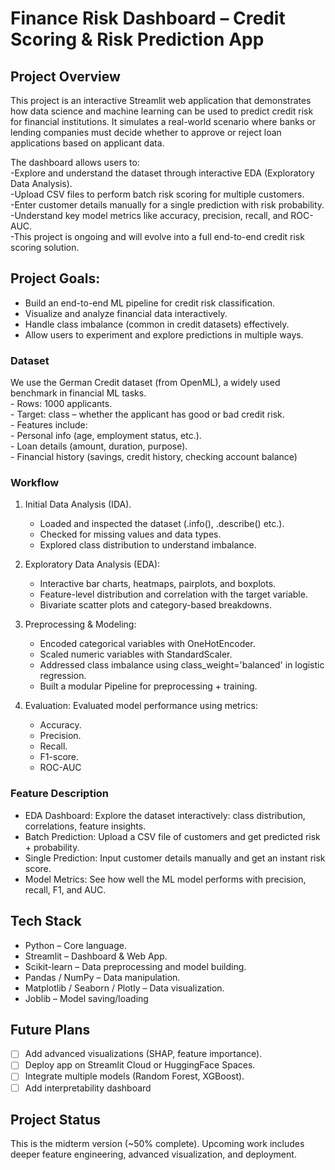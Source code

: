 # Finance Risk Dashboard – Credit Scoring & Risk Prediction App

## Project Overview
This project is an interactive Streamlit web application that demonstrates how data science and machine learning can be used to predict credit risk for financial institutions. It simulates a real-world scenario where banks or lending companies must decide whether to approve or reject loan applications based on applicant data.

The dashboard allows users to:  
    -Explore and understand the dataset through interactive EDA (Exploratory Data Analysis).  
    -Upload CSV files to perform batch risk scoring for multiple customers.    
    -Enter customer details manually for a single prediction with risk probability.    
    -Understand key model metrics like accuracy, precision, recall, and ROC-AUC.    
    -This project is ongoing and will evolve into a full end-to-end credit risk scoring solution.

## Project Goals:  

- Build an end-to-end ML pipeline for credit risk classification.  
- Visualize and analyze financial data interactively.  
- Handle class imbalance (common in credit datasets) effectively.  
- Allow users to experiment and explore predictions in multiple ways.

### Dataset

We use the German Credit dataset (from OpenML), a widely used benchmark in financial ML tasks.    
    - Rows: 1000 applicants.   
    - Target: class – whether the applicant has good or bad credit risk.   
    - Features include:  
        - Personal info (age, employment status, etc.).   
        - Loan details (amount, duration, purpose).    
        - Financial history (savings, credit history, checking account balance)

### Workflow
1. Initial Data Analysis (IDA).
    - Loaded and inspected the dataset (.info(), .describe() etc.). 
    - Checked for missing values and data types.  
    - Explored class distribution to understand imbalance.

2. Exploratory Data Analysis (EDA):  
    - Interactive bar charts, heatmaps, pairplots, and boxplots.  
    - Feature-level distribution and correlation with the target variable.  
    - Bivariate scatter plots and category-based breakdowns.

3. Preprocessing & Modeling:  
    - Encoded categorical variables with OneHotEncoder.  
    - Scaled numeric variables with StandardScaler.  
    - Addressed class imbalance using class_weight='balanced' in logistic regression.  
    - Built a modular Pipeline for preprocessing + training.

4. Evaluation: Evaluated model performance using metrics:  
    - Accuracy. 
    - Precision. 
    - Recall.   
    - F1-score. 
    - ROC-AUC

### Feature	Description

- EDA Dashboard:	Explore the dataset interactively: class distribution, correlations, feature insights.  
- Batch Prediction:	Upload a CSV file of customers and get predicted risk + probability.  
- Single Prediction:	Input customer details manually and get an instant risk score.  
- Model Metrics:	See how well the ML model performs with precision, recall, F1, and AUC.

## Tech Stack
- Python – Core language. 
- Streamlit – Dashboard & Web App. 
- Scikit-learn – Data preprocessing and model building. 
- Pandas / NumPy – Data manipulation. 
- Matplotlib / Seaborn / Plotly – Data visualization. 
- Joblib – Model saving/loading

## Future Plans 

- [ ] Add advanced visualizations (SHAP, feature importance). 
- [ ] Deploy app on Streamlit Cloud or HuggingFace Spaces. 
- [ ] Integrate multiple models (Random Forest, XGBoost). 
- [ ] Add interpretability dashboard

## Project Status
This is the midterm version (~50% complete). Upcoming work includes deeper feature engineering, advanced visualization, and deployment.